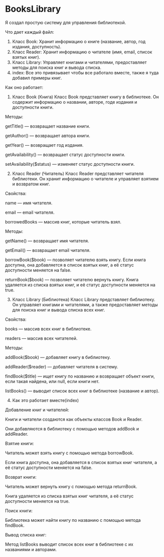# BooksLibrary
Я создал простую систему для управления библиотекой.

Что дает каждый файл:
1. Класс Book: Хранит информацию о книге (название, автор, год издания, доступность).
2. Класс Reader: Хранит информацию о читателе (имя, email, список взятых книг).
3. Класс Library: Управляет книгами и читателями, предоставляет методы для поиска книг и вывода списка.
4. index: Все это привязывает чтобы все работало вместе, также я туда добавил примеры книг.

Как оно работает:
   1. Класс Book (Книга)
Класс Book представляет книгу в библиотеке. Он содержит информацию о названии, авторе, годе издания и доступности книги.

Методы:

getTitle() — возвращает название книги.

getAuthor() — возвращает автора книги.

getYear() — возвращает год издания.

getAvailability() — возвращает статус доступности книги.

setAvailability($status) — изменяет статус доступности книги.

2. Класс Reader (Читатель)
Класс Reader представляет читателя библиотеки. Он хранит информацию о читателе и управляет взятием и возвратом книг.

Свойства:

name — имя читателя.

email — email читателя.

borrowedBooks — массив книг, которые читатель взял.

Методы:

getName() — возвращает имя читателя.

getEmail() — возвращает email читателя.

borrowBook($book) — позволяет читателю взять книгу. Если книга доступна, она добавляется в список взятых книг, а её статус доступности меняется на false.

returnBook($book) — позволяет читателю вернуть книгу. Книга удаляется из списка взятых книг, и её статус доступности меняется на true.


3. Класс Library (Библиотека)
Класс Library представляет библиотеку. Он управляет книгами и читателями, а также предоставляет методы для поиска книг и вывода списка всех книг.

Свойства:

books — массив всех книг в библиотеке.

readers — массив всех читателей.

Методы:

addBook($book) — добавляет книгу в библиотеку.

addReader($reader) — добавляет читателя в систему.

findBook($title) — ищет книгу по названию и возвращает объект книги, если такая найдена, или null, если книги нет.

listBooks() — выводит список всех книг в библиотеке (название и автор).

4. Как это работает вместе(index)

Добавление книг и читателей:

Книги и читатели создаются как объекты классов Book и Reader.

Они добавляются в библиотеку с помощью методов addBook и addReader.

Взятие книги:

Читатель может взять книгу с помощью метода borrowBook.

Если книга доступна, она добавляется в список взятых книг читателя, а её статус доступности меняется на false.

Возврат книги:

Читатель может вернуть книгу с помощью метода returnBook.

Книга удаляется из списка взятых книг читателя, а её статус доступности меняется на true.

Поиск книги:

Библиотека может найти книгу по названию с помощью метода findBook.

Вывод списка книг:

Метод listBooks выводит список всех книг в библиотеке с их названиями и авторами.
